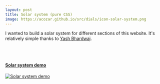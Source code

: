 ```yaml
---
layout: post
title: Solar system (pure CSS)
image: https://acozar.github.io/src/dials/icon-solar-system.png
---
```


<div class="ktr-landing-first">
	<p>I wanted to build a solar system for different sections of this website. It's relatively simple thanks to <a href="https://codepen.io/yashbhardwaj/pen/yFIiJ" title="Solar system pure css">Yash Bhardwaj</a>.</p>
	<br><br>
	<div class="flex-box-1">
		<section>
			<h4><a href="https://acozar.github.io/codex/dialectica.html" title="Solar system demo">Solar system demo</a></h4>
			<a href="https://acozar.github.io/codex/dialectica.html" title="Solar system demo"><img src="https://acozar.github.io/src/dials/solar-system.png" alt="Solar system demo"></a>
		</section>
	</div>
</div>
